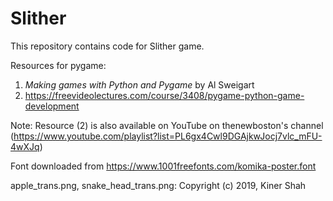 # Slither

This repository contains code for Slither game.

Resources for pygame:
1. *Making games with Python and Pygame* by Al Sweigart
2. https://freevideolectures.com/course/3408/pygame-python-game-development

Note: Resource (2) is also available on YouTube on thenewboston's channel (https://www.youtube.com/playlist?list=PL6gx4Cwl9DGAjkwJocj7vlc_mFU-4wXJq) 

Font downloaded from https://www.1001freefonts.com/komika-poster.font

apple_trans.png, snake_head_trans.png: Copyright (c) 2019, Kiner Shah

